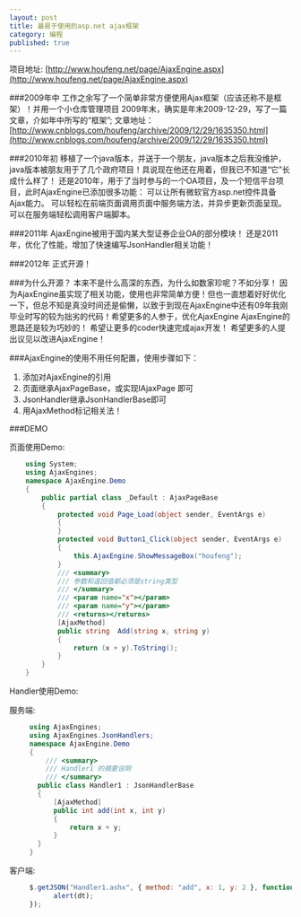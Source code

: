 ```yaml
---
layout: post
title: 最易于使用的asp.net ajax框架
category: 编程
published: true
---
```



项目地址: [http://www.houfeng.net/page/AjaxEngine.aspx](http://www.houfeng.net/page/AjaxEngine.aspx)

<!--more-->

###2009年中
工作之余写了一个简单非常方便使用Ajax框架（应该还称不是框架）！并用一个小仓库管理项目 
2009年末，确实是年末2009-12-29，写了一篇文章，介如年中所写的“框架”;
文章地址：[http://www.cnblogs.com/houfeng/archive/2009/12/29/1635350.html](http://www.cnblogs.com/houfeng/archive/2009/12/29/1635350.html)
 

###2010年初
移植了一个java版本，并送于一个朋友，java版本之后我没维护，java版本被朋友用于了几个政府项目！具说现在他还在用着，但我已不知道“它”长成什么样了！ 
还是2010年，用于了当时参与的一个OA项目，及一个短信平台项目，此时AjaxEngine已添加很多功能：
可以让所有微软官方asp.net控件具备Ajax能力。
可以轻松在前端页面调用页面中服务端方法，并异步更新页面呈现。
可以在服务端轻松调用客户端脚本。
 
###2011年
AjaxEngine被用于国内某大型证券企业OA的部分模块！
还是2011年，优化了性能，增加了快速编写JsonHandler相关功能！
 
###2012年
正式开源！

###为什么开源？
本来不是什么高深的东西，为什么如数家珍呢？不如分享！
因为AjaxEngine虽实现了相关功能，使用也非常简单方便！但也一直想着好好优化一下，但总不知是真没时间还是偷懒，以致于到现在AjaxEngine中还有09年我刚毕业时写的较为拙劣的代码！希望更多的人参于，优化AjaxEngine
AjaxEngine的思路还是较为巧妙的！
希望让更多的coder快速完成ajax开发！
希望更多的人提出议见以改进AjaxEngine！
 
###AjaxEngine的使用不用任何配置，使用步骤如下：
1. 添加对AjaxEngine的引用
2. 页面继承AjaxPageBase，或实现IAjaxPage 即可
3. JsonHandler继承JsonHandlerBase即可
4. 用AjaxMethod标记相关法！
 
###DEMO

页面使用Demo:

```csharp
 	using System;
 	using AjaxEngines;
 	namespace AjaxEngine.Demo
 	{
     	public partial class _Default : AjaxPageBase
     	{
         	protected void Page_Load(object sender, EventArgs e)
         	{
         	}
         	protected void Button1_Click(object sender, EventArgs e)
         	{
             	this.AjaxEngine.ShowMessageBox("houfeng");
         	}
         	/// <summary>
         	/// 参数和返回值都必须是string类型
         	/// </summary>
         	/// <param name="x"></param>
         	/// <param name="y"></param>
         	/// <returns></returns>
         	[AjaxMethod]
         	public string  Add(string x, string y)
         	{
             	return (x + y).ToString();
         	}
     	}
 	}
```
 
Handler使用Demo:

服务端:
```csharp
     using AjaxEngines;
     using AjaxEngines.JsonHandlers;
     namespace AjaxEngine.Demo
     {
         /// <summary>
         /// Handler1 的摘要说明
         /// </summary>
       public class Handler1 : JsonHandlerBase
       {
           [AjaxMethod]
           public int add(int x, int y)
           {
               return x + y;
           }
       }
     }
```

客户端:
```js
     $.getJSON("Handler1.ashx", { method: "add", x: 1, y: 2 }, function (dt) {
           alert(dt);
     });
```

